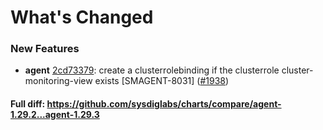 # What's Changed

### New Features
- **agent** [2cd73379](https://github.com/sysdiglabs/charts/commit/2cd73379b9e38767fbae20169b1cf7299d13fc4f): create a clusterrolebinding if the clusterrole cluster-monitoring-view exists [SMAGENT-8031] ([#1938](https://github.com/sysdiglabs/charts/issues/1938))
#### Full diff: https://github.com/sysdiglabs/charts/compare/agent-1.29.2...agent-1.29.3
